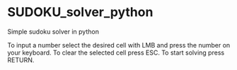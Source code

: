 # SUDOKU_solver_python
Simple sudoku solver in python

To input a number select the desired cell with LMB and press the number on your keyboard.
To clear the selected cell press ESC.
To start solving press RETURN.
